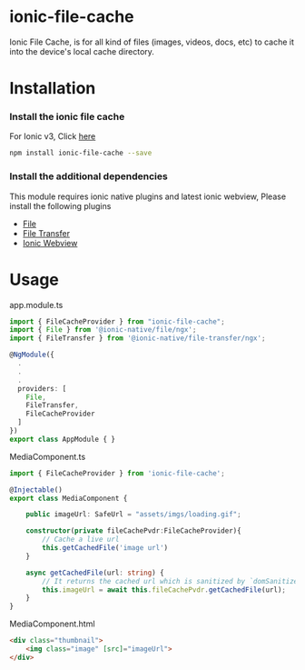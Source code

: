 # ionic-file-cache

Ionic File Cache, is for all kind of files (images, videos, docs, etc) to cache it into the device's local cache directory. 

# Installation

### Install the ionic file cache

For Ionic v3, Click [here](https://github.com/amindia/ionic-file-cache/tree/ionicv3)

```bash
npm install ionic-file-cache --save
```

### Install the additional dependencies

This module requires ionic native plugins and latest ionic webview, Please install the following plugins
+ [File](https://ionicframework.com/docs/native/file)
+ [File Transfer](https://ionicframework.com/docs/native/file-transfer)
+ [Ionic Webview](https://github.com/ionic-team/cordova-plugin-ionic-webview)


# Usage

app.module.ts

```ts
import { FileCacheProvider } from "ionic-file-cache";
import { File } from '@ionic-native/file/ngx';
import { FileTransfer } from '@ionic-native/file-transfer/ngx';

@NgModule({
  .
  .
  .
  providers: [
    File,
    FileTransfer,
    FileCacheProvider    
  ]
})
export class AppModule { }
```

MediaComponent.ts
```ts
import { FileCacheProvider } from 'ionic-file-cache';

@Injectable()
export class MediaComponent {

    public imageUrl: SafeUrl = "assets/imgs/loading.gif";

    constructor(private fileCachePvdr:FileCacheProvider){
        // Cache a live url
        this.getCachedFile('image url')
    }

    async getCachedFile(url: string) {
        // It returns the cached url which is sanitized by `domSanitizer.bypassSecurityTrustUrl()`
        this.imageUrl = await this.fileCachePvdr.getCachedFile(url);
    }
}
```

MediaComponent.html
```html
<div class="thumbnail">
    <img class="image" [src]="imageUrl">
</div>
```